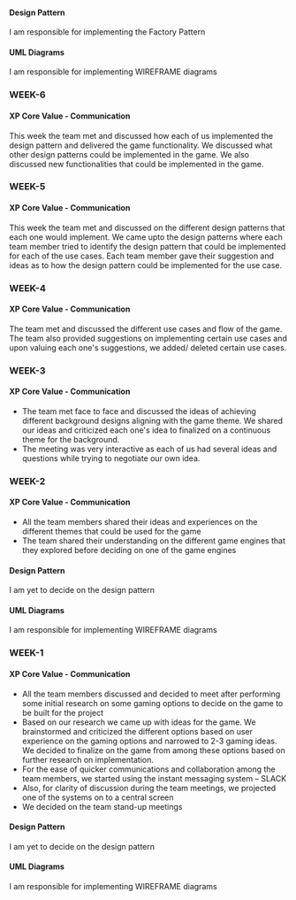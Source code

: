 ####  Design Pattern
I am responsible for implementing the Factory Pattern

####  UML Diagrams
I am responsible for implementing WIREFRAME diagrams  </br>

### WEEK-6<br>
####  XP Core Value - Communication</br>

This week the team met and discussed how each of us implemented the design pattern and delivered the game functionality. We discussed what other design patterns could be implemented in the game. We also discussed new functionalities that could be implemented in the game.

### WEEK-5<br>
####  XP Core Value - Communication</br>

This week the team met and discussed on the different design patterns that each one would implement. We came upto the design patterns where each team member tried to identify the design pattern that could be implemented for each of the use cases. Each team member gave their suggestion and ideas as to how the design pattern could be implemented for the use case.

### WEEK-4<br>
####  XP Core Value - Communication</br>
The team met and discussed the different use cases and flow of the game. The team also provided suggestions on implementing certain use cases and upon valuing each one's suggestions, we added/ deleted certain use cases.


### WEEK-3<br>
####  XP Core Value - Communication</br>
* The team met face to face and discussed the ideas of achieving different background designs aligning with the game theme. We shared our ideas and criticized each one's idea to finalized on a continuous theme for the background. 
* The meeting was very interactive as each of us had several ideas and questions while trying to negotiate our own idea.


### WEEK-2<br>
####  XP Core Value - Communication</br>
* All the team members shared their ideas and experiences on the different themes that could be used for the game</br>
* The team shared their understanding on the different game engines that they explored before deciding on one of the game engines</br>
####  Design Pattern
I am yet to decide on the design pattern
####  UML Diagrams
I am responsible for implementing WIREFRAME diagrams  </br>


### WEEK-1</br>
####  XP Core Value - Communication</br>
* All the team members discussed and decided to meet after performing some initial research on some gaming options to decide on the game to be built for the project</br>
* Based on our research we came up with ideas for the game. We brainstormed and criticized the different options based on user experience on the gaming options and narrowed to 2-3 gaming ideas. We decided to finalize on the game from among these options based on further research on implementation.</br>
* For the ease of quicker communications and collaboration among the team members, we started using the instant messaging system – SLACK</br>
* Also, for clarity of discussion during the team meetings, we projected one of the systems on to a central screen</br>
* We decided on the team stand-up meetings</br>
####  Design Pattern
I am yet to decide on the design pattern
####  UML Diagrams
I am responsible for implementing WIREFRAME diagrams  </br>
